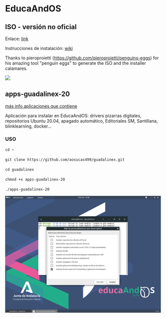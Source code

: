 # EducaAndOS


## ISO - versión no oficial 

Enlace: [link](https://bit.ly/2WZXspB)

Instrucciones de instalación: [wiki](https://github.com/aosucas499/guadalinex/wiki/Instalación)

Thanks to pieroproietti (https://github.com/pieroproietti/penguins-eggs) for his amazing tool "penguin eggs" to generate the ISO and the installer calamares.

![](https://github.com/aosucas499/guadalinex/blob/main/im%C3%A1genes/educaandos_install.png)

## apps-guadalinex-20
[más info aplicaciones que contiene](https://github.com/aosucas499/guadalinex/wiki/Apps-guadalinex20)

Aplicación para instalar en EducaAndOS: drivers pizarras digitales, repositorios Ubuntu 20.04, apagado automático, Editoriales SM, Santillana, blinklearning, docker...

  ### USO

    cd ~ 

    git clone https://github.com/aosucas499/guadalinex.git

    cd guadalinex
    
    chmod +x apps-guadalinex-20

    ./apps-guadalinex-20

![](https://github.com/aosucas499/guadalinex/blob/main/promethean/imagenes/VirtualBox_guadalinex%2020.png)

